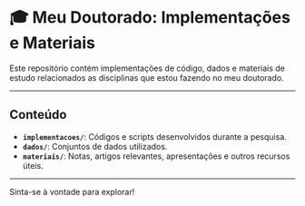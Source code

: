 # 🎓 Meu Doutorado: Implementações e Materiais

Este repositório contém implementações de código, dados e materiais de estudo relacionados as disciplinas que estou fazendo no meu doutorado.

---

## Conteúdo

* **`implementacoes/`**: Códigos e scripts desenvolvidos durante a pesquisa.
* **`dados/`**: Conjuntos de dados utilizados.
* **`materiais/`**: Notas, artigos relevantes, apresentações e outros recursos úteis.

---

Sinta-se à vontade para explorar!
